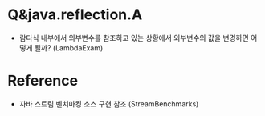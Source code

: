 # Q&java.reflection.A
- 람다식 내부에서 외부변수를 참조하고 있는 상황에서 외부변수의 값을 변경하면 어떻게 될까? (LambdaExam)

# Reference
- 자바 스트림 벤치마킹 소스 구현 참조 (StreamBenchmarks)
